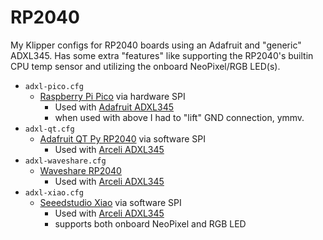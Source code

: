 # RP2040
My Klipper configs for RP2040 boards using an Adafruit and "generic" ADXL345.  Has some extra "features" like supporting the RP2040's builtin CPU temp sensor and utilizing the onboard NeoPixel/RGB LED(s).

- `adxl-pico.cfg`
    - [Raspberry Pi Pico](https://www.adafruit.com/product/4864) via hardware SPI
        - Used with [Adafruit ADXL345](https://www.adafruit.com/product/1231)
        - when used with above I had to "lift" GND connection, ymmv.
- `adxl-qt.cfg`
   - [Adafruit QT Py RP2040](https://www.adafruit.com/product/4900) via software SPI
       - Used with [Arceli ADXL345](https://www.amazon.com/dp/B07DMZCGP9)
- `adxl-waveshare.cfg`
    - [Waveshare RP2040](https://www.amazon.com/dp/B09PBCT559)
       - Used with [Arceli ADXL345](https://www.amazon.com/dp/B07DMZCGP9)
- `adxl-xiao.cfg`
   - [Seeedstudio Xiao](https://www.seeedstudio.com/XIAO-RP2040-v1-0-p-5026.html) via software SPI
      - Used with [Arceli ADXL345](https://www.amazon.com/dp/B07DMZCGP9)
      - supports both onboard NeoPixel and RGB LED
